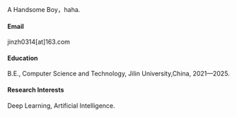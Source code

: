 
A Handsome Boy，haha.

#### Email
jinzh0314[at]163.com

#### Education
B.E., Computer Science and Technology, Jilin University,China, 2021—2025.

#### Research Interests
Deep Learning, Artificial Intelligence.

